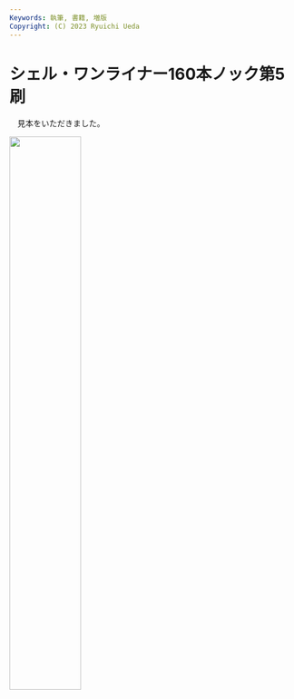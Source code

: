```yaml
---
Keywords: 執筆, 書籍, 増版
Copyright: (C) 2023 Ryuichi Ueda
---
```


# シェル・ワンライナー160本ノック第5刷

　見本をいただきました。


<img width="50%" src="https://mi.shellgei.org/files/webpublic-867f0c19-4f5d-4dcf-a2ac-41e5870269fc" />
